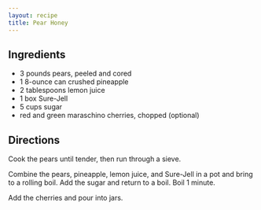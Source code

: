 ```yaml
---
layout: recipe
title: Pear Honey
---
```


## Ingredients

* 3 pounds pears, peeled and cored
* 1 8-ounce can crushed pineapple
* 2 tablespoons lemon juice
* 1 box Sure-Jell
* 5 cups sugar
* red and green maraschino cherries, chopped (optional)

## Directions

Cook the pears until tender, then run through a sieve.

Combine the pears, pineapple, lemon juice, and Sure-Jell in a pot and
bring to a rolling boil. Add the sugar and return to a boil. Boil 1
minute.

Add the cherries and pour into jars.
